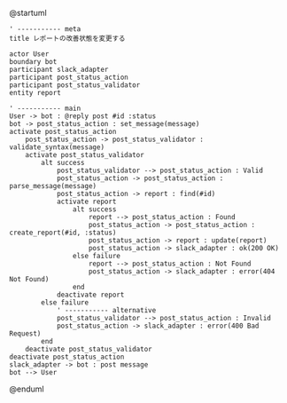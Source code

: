 @startuml

    ' ----------- meta
    title レポートの改善状態を変更する

    actor User
    boundary bot
    participant slack_adapter
    participant post_status_action
    participant post_status_validator
    entity report

    ' ----------- main
    User -> bot : @reply post #id :status
    bot -> post_status_action : set_message(message)
    activate post_status_action
        post_status_action -> post_status_validator : validate_syntax(message)
        activate post_status_validator
            alt success
                post_status_validator --> post_status_action : Valid
                post_status_action -> post_status_action : parse_message(message)
                post_status_action -> report : find(#id)
                activate report
                    alt success
                        report --> post_status_action : Found
                        post_status_action -> post_status_action : create_report(#id, :status)
                        post_status_action -> report : update(report)
                        post_status_action -> slack_adapter : ok(200 OK)
                    else failure
                        report --> post_status_action : Not Found
                        post_status_action -> slack_adapter : error(404 Not Found)
                    end
                deactivate report
            else failure
                ' ----------- alternative
                post_status_validator --> post_status_action : Invalid
                post_status_action -> slack_adapter : error(400 Bad Request)
            end
        deactivate post_status_validator
    deactivate post_status_action
    slack_adapter -> bot : post message
    bot --> User

@enduml
